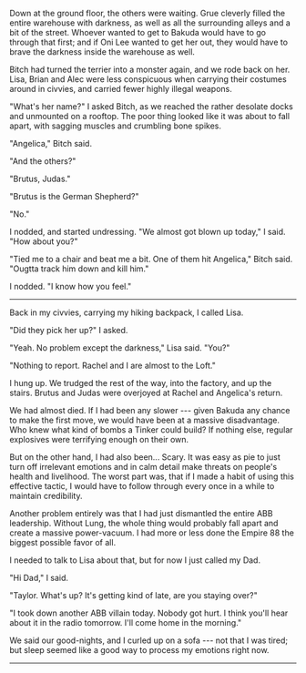 Down at the ground floor, the others were waiting. Grue cleverly filled the entire warehouse with darkness, as well
as all the surrounding alleys and a bit of the street. Whoever wanted to get to Bakuda would have to go through
that first; and if Oni Lee wanted to get her out, they would have to brave the darkness inside the warehouse as
well.

Bitch had turned the terrier into a monster again, and we rode back on her. Lisa, Brian and Alec were
less conspicuous when carrying their costumes around in civvies, and carried fewer highly illegal weapons.

"What's her name?" I asked Bitch, as we reached the rather desolate docks and unmounted on a rooftop.
The poor thing looked like it was about to fall apart, with sagging muscles and crumbling bone spikes.

"Angelica," Bitch said.

"And the others?"

"Brutus, Judas."

"Brutus is the German Shepherd?"

"No."

I nodded, and started undressing. "We almost got blown up today," I said. "How about you?"

"Tied me to a chair and beat me a bit. One of them hit Angelica," Bitch said. "Ougtta track
him down and kill him."

I nodded. "I know how you feel."

----

Back in my civvies, carrying my hiking backpack, I called Lisa.

"Did they pick her up?" I asked.

"Yeah. No problem except the darkness," Lisa said. "You?"

"Nothing to report. Rachel and I are almost to the Loft."

I hung up. We trudged the rest of the way, into the factory, and up the stairs.
Brutus and Judas were overjoyed at Rachel and Angelica's return.

We had almost died. If I had been any slower --- given Bakuda any chance to make the first
move, we would have been at a massive disadvantage. Who knew what kind of bombs a Tinker could
build? If nothing else, regular explosives were terrifying enough on their own.

But on the other hand, I had also been... Scary. It was easy as pie to just turn off irrelevant emotions
and in calm detail make threats on people's health and livelihood. The worst part was, that if I made
a habit of using this effective tactic, I would have to follow through every once in a while
to maintain credibility.

Another problem entirely was that I had just dismantled the entire ABB leadership. Without Lung, the whole
thing would probably fall apart and create a massive power-vacuum. I had more or less done the Empire 88 the
biggest possible favor of all.

I needed to talk to Lisa about that, but for now I just called my Dad.

"Hi Dad," I said.

"Taylor. What's up? It's getting kind of late, are you staying over?"

"I took down another ABB villain today. Nobody got hurt.
I think you'll hear about it in the radio tomorrow. I'll come home in the morning."

We said our good-nights, and I curled up on a sofa --- not that I was tired; but sleep
seemed like a good way to process my emotions right now.

----


